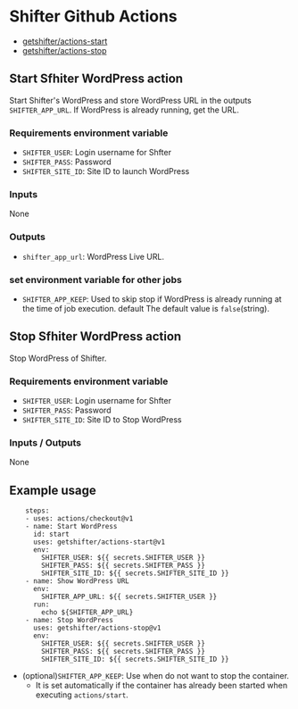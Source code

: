 # Shifter Github Actions

- [getshifter/actions-start](https://github.com/marketplace/actions/start-sfhiter-wordpress)
- [getshifter/actions-stop](https://github.com/marketplace/actions/stop-sfhiter-wordpress)

## Start Sfhiter WordPress action

Start Shifter's WordPress and store WordPress URL in the outputs `SHIFTER_APP_URL`.
If WordPress is already running, get the URL.

### Requirements environment variable

- `SHIFTER_USER`: Login username for Shfter
- `SHIFTER_PASS`: Password
- `SHIFTER_SITE_ID`: Site ID to launch WordPress

### Inputs

None

### Outputs

- `shifter_app_url`: WordPress Live URL.

### set environment variable for other jobs

- `SHIFTER_APP_KEEP`: Used to skip stop if WordPress is already running at the time of job execution. default The default value is `false`(string).

## Stop Sfhiter WordPress action

Stop WordPress of Shifter.

### Requirements environment variable

- `SHIFTER_USER`: Login username for Shfter
- `SHIFTER_PASS`: Password
- `SHIFTER_SITE_ID`: Site ID to Stop WordPress

### Inputs / Outputs

None

## Example usage

```
    steps:
    - uses: actions/checkout@v1
    - name: Start WordPress
      id: start
      uses: getshifter/actions-start@v1
      env:
        SHIFTER_USER: ${{ secrets.SHIFTER_USER }}
        SHIFTER_PASS: ${{ secrets.SHIFTER_PASS }}
        SHIFTER_SITE_ID: ${{ secrets.SHIFTER_SITE_ID }}
    - name: Show WordPress URL
      env:
        SHIFTER_APP_URL: ${{ secrets.SHIFTER_USER }}
      run:
        echo ${SHIFTER_APP_URL}
    - name: Stop WordPress
      uses: getshifter/actions-stop@v1
      env:
        SHIFTER_USER: ${{ secrets.SHIFTER_USER }}
        SHIFTER_PASS: ${{ secrets.SHIFTER_PASS }}
        SHIFTER_SITE_ID: ${{ secrets.SHIFTER_SITE_ID }}
```

- (optional)`SHIFTER_APP_KEEP`: Use when do not want to stop the container.
  - It is set automatically if the container has already been started when executing `actions/start`.
